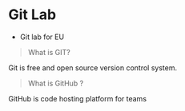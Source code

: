 # Git Lab

* Git lab for EU

> What is GIT?

Git is free and open source version control system.

> What is GitHub ?

GitHub is code hosting platform for teams


